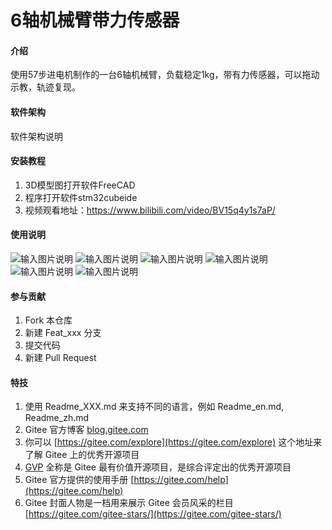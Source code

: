 # 6轴机械臂带力传感器

#### 介绍
使用57步进电机制作的一台6轴机械臂，负载稳定1kg，带有力传感器，可以拖动示教，轨迹复现。

#### 软件架构
软件架构说明


#### 安装教程

1.  3D模型图打开软件FreeCAD
2.  程序打开软件stm32cubeide
3.  视频观看地址：https://www.bilibili.com/video/BV15q4y1s7aP/

#### 使用说明

![输入图片说明](https://images.gitee.com/uploads/images/2021/0627/150057_4a71cabc_2117144.png "屏幕截图.png")
![输入图片说明](https://images.gitee.com/uploads/images/2021/0627/150611_a8041edb_2117144.png "屏幕截图.png")
![输入图片说明](https://images.gitee.com/uploads/images/2021/0627/150725_495b9821_2117144.png "屏幕截图.png")
![输入图片说明](https://images.gitee.com/uploads/images/2021/0627/151045_32cb08f1_2117144.png "屏幕截图.png")
![输入图片说明](https://images.gitee.com/uploads/images/2021/0627/151206_85c38a5a_2117144.png "屏幕截图.png")
![输入图片说明](https://images.gitee.com/uploads/images/2021/0627/151302_a10c6a9b_2117144.png "屏幕截图.png")

#### 参与贡献

1.  Fork 本仓库
2.  新建 Feat_xxx 分支
3.  提交代码
4.  新建 Pull Request


#### 特技

1.  使用 Readme\_XXX.md 来支持不同的语言，例如 Readme\_en.md, Readme\_zh.md
2.  Gitee 官方博客 [blog.gitee.com](https://blog.gitee.com)
3.  你可以 [https://gitee.com/explore](https://gitee.com/explore) 这个地址来了解 Gitee 上的优秀开源项目
4.  [GVP](https://gitee.com/gvp) 全称是 Gitee 最有价值开源项目，是综合评定出的优秀开源项目
5.  Gitee 官方提供的使用手册 [https://gitee.com/help](https://gitee.com/help)
6.  Gitee 封面人物是一档用来展示 Gitee 会员风采的栏目 [https://gitee.com/gitee-stars/](https://gitee.com/gitee-stars/)
